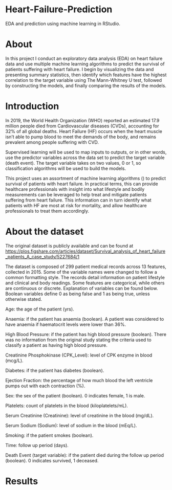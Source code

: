 # Heart-Failure-Prediction
EDA and prediction using machine learning in RStudio.

# About
In this project I conduct an exploratory data analysis (EDA) on heart failure data and use multiple machine learning algorithms to predict the survival of patients suffering with heart failure. I begin by visualizing the data and presenting summary statistics, then identify which features have the highest correlation to the target variable using The Mann-Whitney U test, followed by constructing the models, and finally comparing the results of the models.

# Introduction
In 2019, the World Health Organization (WHO) reported an estimated 17.9 million people died from Cardiovascular diseases (CVDs), accounting for 32% of all global deaths. Heart Failure (HF) occurs when the heart muscle isn’t able to pump blood to meet the demands of the body, and remains prevalent among people suffering with CVD.

Supervised learning will be used to map inputs to outputs, or in other words, use the predictor variables across the data set to predict the target variable (death event). The target variable takes on two values, 0 or 1, so classification algorithms will be used to build the models.

This project uses an assortment of machine learning algorithms () to predict survival of patients with heart failure. In practical terms, this can provide healthcare professionals with insight into what lifestyle and bodily measurements can be leveraged to help treat and mitigate patients suffering from heart failure. This information can in turn identify what patients with HF are most at risk for mortality, and allow healthcare professionals to treat them accordingly. 

# About the dataset 
The original dataset is publicly available and can be found at https://plos.figshare.com/articles/dataset/Survival_analysis_of_heart_failure_patients_A_case_study/5227684/1 

The dataset is composed of 299 patient medical records across 13 features, collected in 2015. Some of the variable names were changed to follow a common formatting style. The records detail information on patient lifestyle and clinical and body readings. Some features are categorical, while others are continuous or discrete. Explanation of variables can be found below. Boolean variables define 0 as being false and 1 as being true, unless otherwise stated. 

Age: the age of the patient (yrs).

Anaemia: if the patient has anaemia (boolean). A patient was considered to have anaemia if haematocrit levels were lower than 36%. 

High Blood Pressure: if the patient has high blood pressure (boolean). There was no information from the original study stating the criteria used to classify a patient as having high blood pressure.

Creatinine Phosphokinase (CPK_Level): level of CPK enzyme in blood (mcg/L). 

Diabetes: if the patient has diabetes (boolean).

Ejection Fraction: the percentage of how much blood the left ventricle pumps out with each contraction (%).

Sex: the sex of the patient (boolean). 0 indicates female, 1 is male. 

Platelets: count of platelets in the blood (kiloplatelets/mL).

Serum Creatinine (Creatinine): level of creatinine in the blood (mg/dL).

Serum Sodium (Sodium): level of sodium in the blood (mEq/L).

Smoking: if the patient smokes (boolean).

Time: follow up period (days).

Death Event (target variable): if the patient died during the follow up period (boolean). 0 indicates survived, 1 deceased. 


# Results 






 



